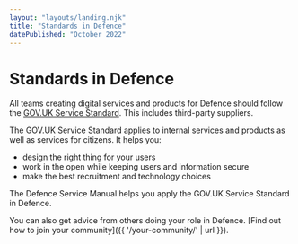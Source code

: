 ```yaml
---
layout: "layouts/landing.njk"
title: "Standards in Defence"
datePublished: "October 2022"
---
```


# Standards in Defence

All teams creating digital services and products for Defence should follow the [GOV.UK Service Standard](https://www.gov.uk/service-manual/service-standard). This includes third-party suppliers.

The GOV.UK Service Standard applies to internal services and products as well as services for citizens. It helps you:

- design the right thing for your users
- work in the open while keeping users and information secure
- make the best recruitment and technology choices

The Defence Service Manual helps you apply the GOV.UK Service Standard in Defence.

You can also get advice from others doing your role in Defence. [Find out how to join your community]({{ '/your-community/' | url }}).

